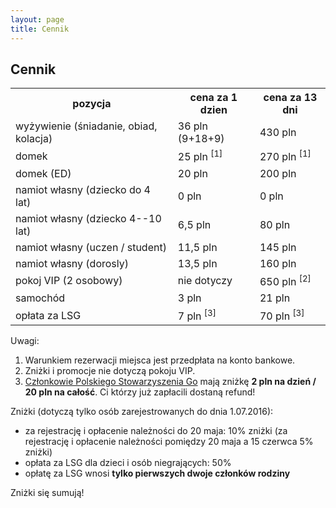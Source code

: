 ```yaml
---
layout: page
title: Cennik
---
```


## Cennik

<table>

<tr>
<th>pozycja</th>
<th>cena za 1 dzien</th>
<th>cena za 13 dni</th>
</tr>

<tr>
<td>wyżywienie (śniadanie, obiad, kolacja)</td>
<td>36 pln (9+18+9)</td>
<td>430 pln</td>
</tr>

<tr>
<td>domek</td>
<td>25 pln <sup>[1]</sup></td>
<td>270 pln <sup>[1]</sup></td>
</tr>

<tr>
<td>domek (ED)</td>
<td>20 pln</td>
<td>200 pln</td>
</tr>

<tr>
<td>namiot własny (dziecko do 4 lat)</td>
<td>0 pln</td>
<td>0 pln</td>
</tr>

<tr>
<td>namiot własny (dziecko 4--10 lat)</td>
<td>6,5 pln</td>
<td>80 pln</td>
</tr>

<tr>
<td>namiot własny (uczen / student)</td>
<td>11,5 pln</td>
<td>145 pln</td>
</tr>

<tr>
<td>namiot własny (dorosly)</td>
<td>13,5 pln</td>
<td>160 pln</td>
</tr>

<tr>
<td>pokoj VIP (2 osobowy)</td>
<td>nie dotyczy</td>
<td>650 pln <sup>[2]</sup></td>
</tr>

<tr>
<td>samochód</td>
<td>3 pln</td>
<td>21 pln</td>
</tr>

<tr>
<td>opłata za LSG</td>
<td>7 pln <sup>[3]</sup></td>
<td>70 pln <sup>[3]</sup></td>
</tr>
 
</table>

Uwagi:  
1. Warunkiem rezerwacji miejsca jest przedpłata na konto bankowe.  
2. Zniżki i promocje nie dotyczą pokoju VIP.  
3. [Członkowie Polskiego Stowarzyszenia Go](http://psg.go.art.pl/lista_czlonkow) mają zniżkę **2 pln na dzień / 20 pln na całość**. Ci którzy już zapłacili dostaną refund!

Zniżki (dotyczą tylko osób zarejestrowanych do dnia 1.07.2016):

- za rejestrację i opłacenie należności do 20 maja: 10% zniżki (za rejestrację i opłacenie należności pomiędzy 20 maja a 15 czerwca 5% zniżki)
- opłata za LSG dla dzieci i osób niegrających: 50%
- opłatę za LSG wnosi **tylko pierwszych dwoje członków rodziny**

Zniżki się sumują!
